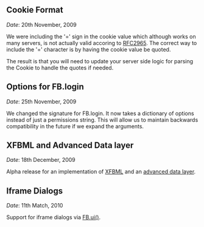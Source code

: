 Cookie Format
-------------

*Date*: 20th November, 2009

We were including the '=' sign in the cookie value which although works on many
servers, is not actually valid accoring to [RFC2965][CookieRFC]. The correct
way to include the '=' character is by having the cookie value be quoted.

The result is that you will need to update your server side logic for parsing
the Cookie to handle the quotes if needed.

[CookieRFC]: http://www.faqs.org/rfcs/rfc2965.html

Options for FB.login
-------------

*Date*: 25th November, 2009

We changed the signature for FB.login. It now takes a dictionary of
options instead of just a permissions string. This will allow us to maintain
backwards compatibility in the future if we expand the arguments.

XFBML and Advanced Data layer
-------------

*Date*: 18th December, 2009

Alpha release for an implementation of [XFBML] and an [advanced data layer].

[XFBML]: http://wiki.github.com/facebook/connect-js/xfbml
[advanced data layer]: http://wiki.github.com/facebook/connect-js/data-layer

Iframe Dialogs
-------------

*Date*: 11th Match, 2010

Support for iframe dialogs via [FB.ui()][FB.ui].

[FB.ui]: http://developers.facebook.com/docs/?u=facebook.joey.FB.ui "UI Dialogs"
